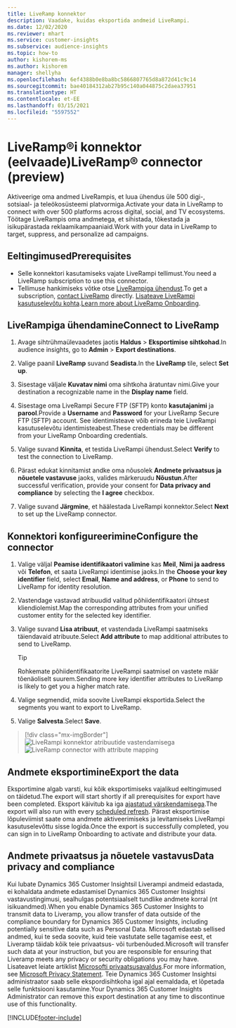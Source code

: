 ```yaml
---
title: LiveRamp konnektor
description: Vaadake, kuidas eksportida andmeid LiveRampi.
ms.date: 12/02/2020
ms.reviewer: mhart
ms.service: customer-insights
ms.subservice: audience-insights
ms.topic: how-to
author: kishorem-ms
ms.author: kishorem
manager: shellyha
ms.openlocfilehash: 6ef4388b0e8ba8bc5866807765d8a872d41c9c14
ms.sourcegitcommit: bae40184312ab27b95c140a044875c2daea37951
ms.translationtype: HT
ms.contentlocale: et-EE
ms.lasthandoff: 03/15/2021
ms.locfileid: "5597552"
---
```

# <a name="liverampreg-connector-preview"></a><span data-ttu-id="d839a-103">LiveRamp&reg;i konnektor (eelvaade)</span><span class="sxs-lookup"><span data-stu-id="d839a-103">LiveRamp&reg; connector (preview)</span></span>

<span data-ttu-id="d839a-104">Aktiveerige oma andmed LiveRampis, et luua ühendus üle 500 digi-, sotsiaal- ja teleökosüsteemi platvormiga.</span><span class="sxs-lookup"><span data-stu-id="d839a-104">Activate your data in LiveRamp to connect with over 500 platforms across digital, social, and TV ecosystems.</span></span> <span data-ttu-id="d839a-105">Töötage LiveRampis oma andmetega, et sihistada, tõkestada ja isikupärastada reklaamikampaaniaid.</span><span class="sxs-lookup"><span data-stu-id="d839a-105">Work with your data in LiveRamp to target, suppress, and personalize ad campaigns.</span></span>

## <a name="prerequisites"></a><span data-ttu-id="d839a-106">Eeltingimused</span><span class="sxs-lookup"><span data-stu-id="d839a-106">Prerequisites</span></span>

- <span data-ttu-id="d839a-107">Selle konnektori kasutamiseks vajate LiveRampi tellimust.</span><span class="sxs-lookup"><span data-stu-id="d839a-107">You need a LiveRamp subscription to use this connector.</span></span>
- <span data-ttu-id="d839a-108">Tellimuse hankimiseks võtke otse [LiveRampiga ühendust](https://liveramp.com/contact/).</span><span class="sxs-lookup"><span data-stu-id="d839a-108">To get a subscription, [contact LiveRamp](https://liveramp.com/contact/) directly.</span></span> <span data-ttu-id="d839a-109">[Lisateave LiveRampi kasutuselevõtu kohta](https://liveramp.com/our-platform/data-onboarding/).</span><span class="sxs-lookup"><span data-stu-id="d839a-109">[Learn more about LiveRamp Onboarding](https://liveramp.com/our-platform/data-onboarding/).</span></span>

## <a name="connect-to-liveramp"></a><span data-ttu-id="d839a-110">LiveRampiga ühendamine</span><span class="sxs-lookup"><span data-stu-id="d839a-110">Connect to LiveRamp</span></span>

1. <span data-ttu-id="d839a-111">Avage sihtrühmaülevaadetes jaotis **Haldus** > **Eksportimise sihtkohad**.</span><span class="sxs-lookup"><span data-stu-id="d839a-111">In audience insights, go to **Admin** > **Export destinations**.</span></span>

1. <span data-ttu-id="d839a-112">Valige paanil **LiveRamp** suvand **Seadista**.</span><span class="sxs-lookup"><span data-stu-id="d839a-112">In the **LiveRamp** tile, select **Set up**.</span></span>

1. <span data-ttu-id="d839a-113">Sisestage väljale **Kuvatav nimi** oma sihtkoha äratuntav nimi.</span><span class="sxs-lookup"><span data-stu-id="d839a-113">Give your destination a recognizable name in the **Display name** field.</span></span>

1. <span data-ttu-id="d839a-114">Sisestage oma LiveRampi Secure FTP (SFTP) konto **kasutajanimi** ja **parool**.</span><span class="sxs-lookup"><span data-stu-id="d839a-114">Provide a **Username** and **Password** for your LiveRamp Secure FTP (SFTP) account.</span></span>
<span data-ttu-id="d839a-115">See identimisteave võib erineda teie LiveRampi kasutuselevõtu identimisteabest.</span><span class="sxs-lookup"><span data-stu-id="d839a-115">These credentials may be different from your LiveRamp Onboarding credentials.</span></span>

1. <span data-ttu-id="d839a-116">Valige suvand **Kinnita**, et testida LiveRampi ühendust.</span><span class="sxs-lookup"><span data-stu-id="d839a-116">Select **Verify** to test the connection to LiveRamp.</span></span>

1. <span data-ttu-id="d839a-117">Pärast edukat kinnitamist andke oma nõusolek **Andmete privaatsus ja nõuetele vastavuse** jaoks, valides märkeruudu **Nõustun**.</span><span class="sxs-lookup"><span data-stu-id="d839a-117">After successful verification, provide your consent for **Data privacy and compliance** by selecting the **I agree** checkbox.</span></span>

1. <span data-ttu-id="d839a-118">Valige suvand **Järgmine**, et häälestada LiveRampi konnektor.</span><span class="sxs-lookup"><span data-stu-id="d839a-118">Select **Next** to set up the LiveRamp connector.</span></span>

## <a name="configure-the-connector"></a><span data-ttu-id="d839a-119">Konnektori konfigureerimine</span><span class="sxs-lookup"><span data-stu-id="d839a-119">Configure the connector</span></span>

1. <span data-ttu-id="d839a-120">Valige väljal **Peamise identifikaatori valimine** kas **Meil**, **Nimi ja aadress** või **Telefon**, et saata LiveRampi identimise jaoks.</span><span class="sxs-lookup"><span data-stu-id="d839a-120">In the **Choose your key identifier** field, select **Email**,  **Name and address**, or **Phone** to send to LiveRamp for identity resolution.</span></span>

1. <span data-ttu-id="d839a-121">Vastendage vastavad atribuudid valitud põhiidentifikaatori ühtsest kliendiolemist.</span><span class="sxs-lookup"><span data-stu-id="d839a-121">Map the corresponding attributes from your unified customer entity for the selected key identifier.</span></span>

1. <span data-ttu-id="d839a-122">Valige suvand **Lisa atribuut**, et vastendada LiveRampi saatmiseks täiendavaid atribuute.</span><span class="sxs-lookup"><span data-stu-id="d839a-122">Select **Add attribute** to map additional attributes to send to LiveRamp.</span></span>

   > [!TIP]
   > <span data-ttu-id="d839a-123">Rohkemate põhiidentifikaatorite LiveRampi saatmisel on vastete määr tõenäoliselt suurem.</span><span class="sxs-lookup"><span data-stu-id="d839a-123">Sending more key identifier attributes to LiveRamp is likely to get you a higher match rate.</span></span>

1. <span data-ttu-id="d839a-124">Valige segmendid, mida soovite LiveRampi eksportida.</span><span class="sxs-lookup"><span data-stu-id="d839a-124">Select the segments you want to export to LiveRamp.</span></span>

1. <span data-ttu-id="d839a-125">Valige **Salvesta**.</span><span class="sxs-lookup"><span data-stu-id="d839a-125">Select **Save**.</span></span>

> [!div class="mx-imgBorder"]
> <span data-ttu-id="d839a-126">![LiveRampi konnektor atribuutide vastendamisega](media/export-liveramp-segments.png "LiveRampi konnektor atribuutide vastendamisega")</span><span class="sxs-lookup"><span data-stu-id="d839a-126">![LiveRamp connector with attribute mapping](media/export-liveramp-segments.png "LiveRamp connector with attribute mapping")</span></span>

## <a name="export-the-data"></a><span data-ttu-id="d839a-127">Andmete eksportimine</span><span class="sxs-lookup"><span data-stu-id="d839a-127">Export the data</span></span>

<span data-ttu-id="d839a-128">Eksportimine algab varsti, kui kõik eksportimiseks vajalikud eeltingimused on täidetud.</span><span class="sxs-lookup"><span data-stu-id="d839a-128">The export will start shortly if all prerequisites for export have been completed.</span></span> <span data-ttu-id="d839a-129">Eksport käivitub ka iga [ajastatud värskendamisega](system.md#schedule-tab).</span><span class="sxs-lookup"><span data-stu-id="d839a-129">The export will also run with every [scheduled refresh](system.md#schedule-tab).</span></span>
<span data-ttu-id="d839a-130">Pärast eksportimise lõpuleviimist saate oma andmete aktiveerimiseks ja levitamiseks LiveRampi kasutuselevõttu sisse logida.</span><span class="sxs-lookup"><span data-stu-id="d839a-130">Once the export is successfully completed, you can sign in to LiveRamp Onboarding to activate and distribute your data.</span></span>

## <a name="data-privacy-and-compliance"></a><span data-ttu-id="d839a-131">Andmete privaatsus ja nõuetele vastavus</span><span class="sxs-lookup"><span data-stu-id="d839a-131">Data privacy and compliance</span></span>

<span data-ttu-id="d839a-132">Kui lubate Dynamics 365 Customer Insightsil Liverampi andmeid edastada, ei kohaldata andmete edastamisel Dynamics 365 Customer Insightsi vastavustingimusi, sealhulgas potentsiaalselt tundlike andmete korral (nt isikuandmed).</span><span class="sxs-lookup"><span data-stu-id="d839a-132">When you enable Dynamics 365 Customer Insights to transmit data to Liveramp, you allow transfer of data outside of the compliance boundary for Dynamics 365 Customer Insights, including potentially sensitive data such as Personal Data.</span></span> <span data-ttu-id="d839a-133">Microsoft edastab sellised andmed, kui te seda soovite, kuid teie vastutate selle tagamise eest, et Liveramp täidab kõik teie privaatsus- või turbenõuded.</span><span class="sxs-lookup"><span data-stu-id="d839a-133">Microsoft will transfer such data at your instruction, but you are responsible for ensuring that Liveramp meets any privacy or security obligations you may have.</span></span> <span data-ttu-id="d839a-134">Lisateavet leiate artiklist [Microsofti privaatsusavaldus](https://go.microsoft.com/fwlink/?linkid=396732).</span><span class="sxs-lookup"><span data-stu-id="d839a-134">For more information, see [Microsoft Privacy Statement](https://go.microsoft.com/fwlink/?linkid=396732).</span></span>
<span data-ttu-id="d839a-135">Teie Dynamics 365 Customer Insightsi administraator saab selle ekspordisihtkoha igal ajal eemaldada, et lõpetada selle funktsiooni kasutamine.</span><span class="sxs-lookup"><span data-stu-id="d839a-135">Your Dynamics 365 Customer Insights Administrator can remove this export destination at any time to discontinue use of this functionality.</span></span>

[!INCLUDE[footer-include](../includes/footer-banner.md)]